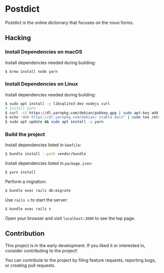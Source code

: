 # Postdict
Postdict is the online dictionary that focuses on the noun forms.

## Hacking
### Install Dependencies on macOS
Install dependencies needed during building:

```bash
$ brew install node yarn
```

### Install Dependencies on Linux
Install dependencies needed during building:

```bash
$ sudo apt install -y libsqlite3-dev nodejs curl
# Install yarn
$ curl -sS https://dl.yarnpkg.com/debian/pubkey.gpg | sudo apt-key add -
$ echo "deb https://dl.yarnpkg.com/debian/ stable main" | sudo tee /etc/apt/sources.list.d/yarn.list
$ sudo apt update && sudo apt install -y yarn
```

### Build the project
Install dependencies listed in `Gemfile`:

```bash
$ bundle install --path vendor/bundle
```

Install dependencies listed in `package.json`:

```bash
$ yarn install
```

Perform a migration:

```bash
$ bundle exec rails db:migrate
```

Use `rails s` to start the server:

```bash
$ bundle exec rails s
```

Open your browser and visit `localhost:3000` to see the top page.

## Contribution
This project is in the early development. If you liked it or interested in, consider contributing to the project!

You can contribute to the project by filing feature requests, reporting bugs, or creating pull requests.
